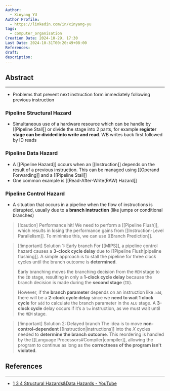 ```yaml
---
Author:
  - Xinyang YU
Author Profile:
  - https://linkedin.com/in/xinyang-yu
tags:
  - computer_organisation
Creation Date: 2024-10-29, 17:30
Last Date: 2024-10-31T00:20:49+08:00
References: 
draft: 
description: 
---
```

## Abstract
---
- Problems that prevent next instruction form immediately following previous instruction

### Pipeline Structural Hazard
- Simultaneous use of a hardware resource which can be handle by [[Pipeline Stall]] or divide the stage into 2 parts, for example **register stage can be divided into write and read**. WB writes back first followed by ID reads 

### Pipeline Data Hazard
- A [[Pipeline Hazard]] occurs when an [[Instruction]] depends on the result of a previous instruction. This can be managed using [[Operand Forwarding]] and a [[Pipeline Stall]]
- One common example is [[Read-After-Write(RAW) Hazard]]


### Pipeline Control Hazard
- A situation that occurs in a pipeline when the flow of instructions is disrupted, usually due to a **branch instruction** (like jumps or conditional branches)

>[!caution] Performance hit!
> We need to perform a [[Pipeline Flush]], which results in losing the performance gains from [[Instruction-Level Parallelism]]. To minimise this, we can use [[Branch Prediction]].

>[!important] Solution 1: Early branch
> For [[MIPS]], a pipeline control hazard causes a **3-clock cycle delay** due to [[Pipeline Flush|pipeline flushing]]. A simple approach is to stall the pipeline for three clock cycles until the branch outcome is **determined**.
> 
> Early branching moves the branching decision from the `MEM` stage to the `ID` stage, resulting in only a **1-clock cycle delay** because the branch decision is made during the **second stage** (`ID`). 
> 
> However, if the **branch parameter** depends on an instruction like `add`, there will be a **2-clock cycle delay** since we **need to wait 1 clock cycle** for `add` to calculate the branch parameter in the `ALU` stage. A **3-clock cycle** delay occurs if it’s a `lw` instruction, as we must wait until the `MEM` stage.

>[!important] Solution 2: Delayed branch
> The idea is to move **non-control-dependent** [[Instruction|instructions]] into the $X$ cycles needed to **determine the branch outcome**. This reordering is handled by the [[Language Processors#Compiler|compiler]], allowing the program to continue as long as the **correctness of the program isn't violated**.

## References
---
- [1 3 4 Structural Hazards&Data Hazards - YouTube](https://youtu.be/8yxrT1isnpE?si=YbPeoM2PnfyXTbQz)
